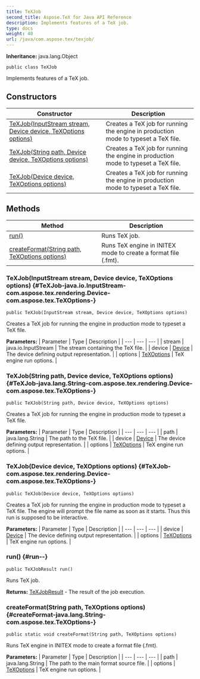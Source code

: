 ```yaml
---
title: TeXJob
second_title: Aspose.TeX for Java API Reference
description: Implements features of a TeX job.
type: docs
weight: 40
url: /java/com.aspose.tex/texjob/
---
```

**Inheritance:**
java.lang.Object
```
public class TeXJob
```

Implements features of a TeX job.
## Constructors

| Constructor | Description |
| --- | --- |
| [TeXJob(InputStream stream, Device device, TeXOptions options)](#TeXJob-java.io.InputStream-com.aspose.tex.rendering.Device-com.aspose.tex.TeXOptions-) | Creates a TeX job for running the engine in production mode to typeset a TeX file. |
| [TeXJob(String path, Device device, TeXOptions options)](#TeXJob-java.lang.String-com.aspose.tex.rendering.Device-com.aspose.tex.TeXOptions-) | Creates a TeX job for running the engine in production mode to typeset a TeX file. |
| [TeXJob(Device device, TeXOptions options)](#TeXJob-com.aspose.tex.rendering.Device-com.aspose.tex.TeXOptions-) | Creates a TeX job for running the engine in production mode to typeset a TeX file. |
## Methods

| Method | Description |
| --- | --- |
| [run()](#run--) | Runs TeX job. |
| [createFormat(String path, TeXOptions options)](#createFormat-java.lang.String-com.aspose.tex.TeXOptions-) | Runs TeX engine in INITEX mode to create a format file (.fmt). |
### TeXJob(InputStream stream, Device device, TeXOptions options) {#TeXJob-java.io.InputStream-com.aspose.tex.rendering.Device-com.aspose.tex.TeXOptions-}
```
public TeXJob(InputStream stream, Device device, TeXOptions options)
```


Creates a TeX job for running the engine in production mode to typeset a TeX file.

**Parameters:**
| Parameter | Type | Description |
| --- | --- | --- |
| stream | java.io.InputStream | The stream containing the TeX file. |
| device | [Device](../../com.aspose.tex.rendering/device) | The device defining output representation. |
| options | [TeXOptions](../../com.aspose.tex/texoptions) | TeX engine run options. |

### TeXJob(String path, Device device, TeXOptions options) {#TeXJob-java.lang.String-com.aspose.tex.rendering.Device-com.aspose.tex.TeXOptions-}
```
public TeXJob(String path, Device device, TeXOptions options)
```


Creates a TeX job for running the engine in production mode to typeset a TeX file.

**Parameters:**
| Parameter | Type | Description |
| --- | --- | --- |
| path | java.lang.String | The path to the TeX file. |
| device | [Device](../../com.aspose.tex.rendering/device) | The device defining output representation. |
| options | [TeXOptions](../../com.aspose.tex/texoptions) | TeX engine run options. |

### TeXJob(Device device, TeXOptions options) {#TeXJob-com.aspose.tex.rendering.Device-com.aspose.tex.TeXOptions-}
```
public TeXJob(Device device, TeXOptions options)
```


Creates a TeX job for running the engine in production mode to typeset a TeX file. The engine will prompt the file name as soon as it starts. Thus this run is supposed to be interactive.

**Parameters:**
| Parameter | Type | Description |
| --- | --- | --- |
| device | [Device](../../com.aspose.tex.rendering/device) | The device defining output representation. |
| options | [TeXOptions](../../com.aspose.tex/texoptions) | TeX engine run options. |

### run() {#run--}
```
public TeXJobResult run()
```


Runs TeX job.

**Returns:**
[TeXJobResult](../../com.aspose.tex/texjobresult) - The result of the job execution.
### createFormat(String path, TeXOptions options) {#createFormat-java.lang.String-com.aspose.tex.TeXOptions-}
```
public static void createFormat(String path, TeXOptions options)
```


Runs TeX engine in INITEX mode to create a format file (.fmt).

**Parameters:**
| Parameter | Type | Description |
| --- | --- | --- |
| path | java.lang.String | The path to the main format source file. |
| options | [TeXOptions](../../com.aspose.tex/texoptions) | TeX engine run options. |

